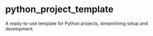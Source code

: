# python_project_template
A ready-to-use template for Python projects, streamlining setup and development.
